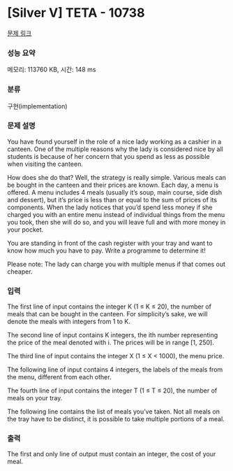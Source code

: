 # [Silver V] TETA - 10738 

[문제 링크](https://www.acmicpc.net/problem/10738) 

### 성능 요약

메모리: 113760 KB, 시간: 148 ms

### 분류

구현(implementation)

### 문제 설명

<p>You have found yourself in the role of a nice lady working as a cashier in a canteen. One of the multiple reasons why the lady is considered nice by all students is because of her concern that you spend as less as possible when visiting the canteen.</p>

<p>How does she do that? Well, the strategy is really simple. Various meals can be bought in the canteen and their prices are known. Each day, a menu is offered. A menu includes 4 meals (usually it’s soup, main course, side dish and dessert), but it’s price is less than or equal to the sum of prices of its components. When the lady notices that you’d spend less money if she charged you with an entire menu instead of individual things from the menu you took, then she will do so, and you will leave full and with more money in your pocket.</p>

<p>You are standing in front of the cash register with your tray and want to know how much you have to pay. Write a programme to determine it!</p>

<p>Please note: The lady can charge you with multiple menus if that comes out cheaper.</p>

### 입력 

 <p>The first line of input contains the integer K (1 ≤ K ≤ 20), the number of meals that can be bought in the canteen. For simplicity’s sake, we will denote the meals with integers from 1 to K.</p>

<p>The second line of input contains K integers, the ith number representing the price of the meal denoted with i. The prices will be in range [1, 250].</p>

<p>The third line of input contains the integer X (1 ≤ X < 1000), the menu price.</p>

<p>The following line of input contains 4 integers, the labels of the meals from the menu, different from each other.</p>

<p>The fourth line of input contains the integer T (1 ≤ T ≤ 20), the number of meals on your tray.</p>

<p>The following line contains the list of meals you’ve taken. Not all meals on the tray have to be distinct, it is possible to take multiple portions of a meal.</p>

### 출력 

 <p>The first and only line of output must contain an integer, the cost of your meal.</p>

